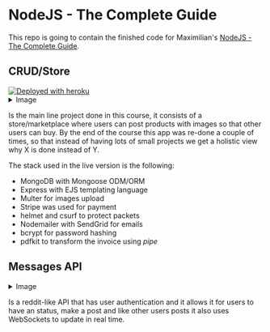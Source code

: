 # NodeJS - The Complete Guide

This repo is going to contain the finished code for Maximilian's [NodeJS - The Complete Guide](https://www.udemy.com/course/nodejs-the-complete-guide/). 

## CRUD/Store 

<a title="Deployed with heroku" href="https://node-crud-store.herokuapp.com/">
<img alt="Deployed with heroku" src="https://img.shields.io/badge/Deployed%20with%20heroku-%2379589f?style=plastic&logo=heroku&logoColor=white" width="200px" />
</a>

<details><summary>Image</summary>

![Image demo](./.github/store-flow.jpg)

</details>

Is the main line project done in this course, it consists of a store/marketplace where users can post products with images so that other users can buy. By the end of the course this app was re-done a couple of times, so that instead of having lots of small projects we get a holistic view why X is done instead of Y.

The stack used in the live version is the following:

  - MongoDB with Mongoose ODM/ORM
  - Express with EJS templating language
  - Multer for images upload
  - Stripe was used for payment
  - helmet and csurf to protect packets
  - Nodemailer with SendGrid for emails
  - bcrypt for password hashing
  - pdfkit to transform the invoice using _pipe_


## Messages API

<details><summary>Image</summary>

![Image demo](./.github/swagger-api.jpg)

</details>

Is a reddit-like API that has user authentication and it allows it for users to have an status, make a post and like other users posts it also uses WebSockets to update in real time.
